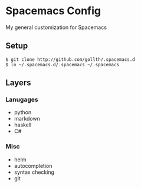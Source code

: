 # Spacemacs Config
My general customization for Spacemacs

## Setup
```
$ git clone http://github.com/gollth/.spacemacs.d
$ ln ~/.spacemacs.d/.spacemacs ~/.spacemacs
```

## Layers

### Lanugages
- python
- markdown
- haskell
- C#


### Misc
- helm
- autocompletion
- syntax checking
- git
